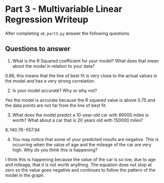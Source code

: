 # Part 3 - Multivariable Linear Regression Writeup

After completing `a6_part3.py` answer the following questions

## Questions to answer

1. What is the R Squared coefficient for your model? What does that mean about the model in relation to your data?

0.86, this means that the line of best fit is very close to the actual values in the model and has a very strong correlation.

2. Is your model accurate? Why or why not?

Yes the model is accurate because the R squared value is above 0.75 and the data points are not far from the line of best fit.

3. What does the model predict a 10-year-old car with 89000 miles is worth? What about a car that is 20 years old with 150000 miles?

$8,140.76
-$557.94

4. You may notice that some of your predicted results are negative. This is occurring when the value of age and the mileage of the car are very high. Why do you think this is happening?

I think this is happening because the value of the car is so low, due to age and mileage, that it is not worth anything. The equation does not stop at zero so the value goes negative and continues to follow the pattern of the model in the graph.